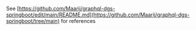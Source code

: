 See [https://github.com/Maarij/graphql-dgs-springboot/edit/main/README.md](https://github.com/Maarij/graphql-dgs-springboot/tree/main) for references
